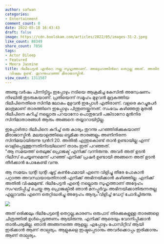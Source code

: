 ```yaml
---
author: safwan
categories:
- Entertainment
comment_count: 0
date: 2022-05-18 16:43:43
draft: false
image: https://cdn.boolokam.com/articles/2022/05/images-31-2.jpeg
like_count: 88349
share_count: 7856
tags:
- Actor Dileep
- Featured
- Meera Jasmine
title: ദിലീപേട്ടൻ എൻറെ നല്ല സുഹൃത്താണ്. അദ്ദേഹത്തിൻറെ തെറ്റല്ല അത്. അതിൽ എനിക്ക് നല്ല
  വിഷമം ഉണ്ട്. തുറന്നുപറഞ്ഞ് മീരാജാസ്മിൻ.
view_count: 1311587
---
```


അഞ്ചു വർഷം പിന്നിട്ടിട്ടും ഇപ്പോഴും നടിയെ ആക്രമിച്ച കേസിൽ അന്വേഷണം നിഴലിൽ തുടരുകയാണ്. പ്രതിയെന്ന് സമൂഹം മുഴുവൻ മുദ്രകുത്തിയ ദിലീപിനെതിരെ സിനിമ ലോകം മുഴുവൻ ഇപ്പോൾ എതിരാണ്. വളരെ കുറച്ചുപേർ മാത്രമാണ് താരത്തിനെ ഇപ്പോഴും പിന്തുണയ്ക്കുന്നത്. സംഭവം കഴിഞ്ഞതു മുതൽ ദിലീപിനെ കുറിച്ച് നല്ലൊരു പറയാനോ പൊതുവേദി പങ്കിടാനോ മുൻനിര സിനിമാതാരങ്ങൾ ആരും അങ്ങനെ തയ്യാറായിട്ടില്ല.

ഇപ്പോഴിതാ ദിലീപിനെ കുറിച്ച് ഒരു കാര്യം തുറന്നു പറഞ്ഞിരിക്കുകയാണ് മീരാജാസ്മിൻ. മലയാളത്തിലെ ഒട്ടുമിക്ക താരങ്ങളും അണിനിരന്ന സിനിമയായിരുന്നു ട്വൻറി 20. അതിൽ എന്തുകൊണ്ട് താൻ ഉണ്ടായില്ല എന്ന് വെളിപ്പെടുത്തുന്നതിനിടയിലാണ് താരം ഇത് പറഞ്ഞത്.  
"ആ സമയത്ത് തെലുങ്ക് പ്രൊജക്ട് എനിക്ക് വന്നിരുന്നു. അവർ അത് ഉടൻ റിലീസ് ചെയ്യണമെന്ന് പറഞ്ഞ് എനിക്ക് പ്രഷർ ഉണ്ടായി അങ്ങനെ അത് ഉടൻ തീർക്കാൻ പോകേണ്ടി വന്നു.

ആ സമയം ട്വന്റി ട്വന്റി ഷൂട്ട് കൺഫേമായി എന്നെ വിളിച്ചു തീരേ പോകാൻ പറ്റാത്ത അവസ്ഥയായതിനാൽ എനിക്ക് അഭിനയിക്കാൻ കഴിഞ്ഞില്ല. എനിക്ക് അതിൽ വിഷമമുണ്ട്. ദിലീപേട്ടൻ എന്റെ നല്ലൊരു സുഹൃത്താണ് അദ്ദേഹം സംഘടിപ്പിച്ച് ചെയ്ത ആ പ്രൊജക്ടിൽ ഞാൻ മനപ്പൂർവ്വം അഭിനയിക്കാതിരുന്നതല്ല എല്ലാവരും എന്നെ തെറ്റിദ്ധരിച്ചു അദ്ദേഹം ആദ്യം വിളിച്ച് ഡേറ്റ് ചോദിച്ചിരുന്നു.

![](https://cdn.boolokam.com/articles/2022/05/images-31-2.jpeg)

അത് ഒരിക്കലും ദിലീപേട്ടൻ്റെ തെറ്റല്ല.കാരണം ഒരുപാട് തിരക്കുകളുള്ള താരങ്ങളെ ചിത്രത്തിൽ ഉൾപ്പെടുത്തണം ആയിരുന്നു. എനിക്ക് ആരെയും വേദനിപ്പിക്കാൻ താൽപര്യമില്ല. ഞാൻ അങ്ങനത്തെ ആളല്ല. എപ്പോഴും പോസിറ്റീവ് ആയി ഇരിക്കാൻ ആണ് താല്പര്യം. ആളുകളെ ഇഷ്ടപ്പെടാനും അവർക്കൊപ്പം ഇരിക്കാനും ആണ് താല്പര്യം.
